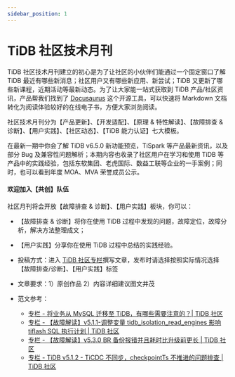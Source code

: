 ```yaml
---
sidebar_position: 1
---
```


# TiDB 社区技术月刊

TiDB 社区技术月刊建立的初心是为了让社区的小伙伴们能通过一个固定窗口了解 TiDB 最近有哪些新消息；社区用户又有哪些新应用、新尝试；TiDB 又更新了哪些新课程，近期活动等最新动态。为了让大家能一站式获取到 TiDB 产品/社区资讯，产品帮我们找到了 [Docusaurus](https://github.com/facebook/docusaurus) 这个开源工具，可以快速将 Markdown 文档转化为阅读体验较好的在线电子书，方便大家浏览阅读。

社区技术月刊分为【产品更新】、【开发适配】、【原理 & 特性解读】、【故障排查 & 诊断】、【用户实践】、【社区动态】、【TiDB 能力认证】七大模板。

在最新一期中你会了解 TiDB v6.5.0 新功能预览，TiSpark 等产品最新资讯，以及部分 Bug 及兼容性问题解析；本期内容也收录了社区用户在学习和使用 TiDB 等产品中的实践经验，包括东软集团、老虎国际、数益工联等企业的一手案例；同时，也可以看到年度 MOA、MVA 荣誉成员公示。

#### 欢迎加入【共创】队伍

社区月刊将会开放【故障排查 & 诊断】、【用户实践】板块，你可以：

- 【故障排查 & 诊断】将你在使用 TiDB 过程中发现的问题，故障定位，故障分析，解决方法整理成文；
- 【用户实践】分享你在使用 TiDB 过程中总结的实践经验。


- 投稿方式：进入 [TiDB 社区专栏](https://tidb.net/blog)撰写文章，发布时请选择按照实际情况选择【故障排查/诊断】、【用户实践】标签
- 文章要求：1）原创作品    2）内容详细建议图文并茂   
- 范文参考：
  - [专栏 - 将业务从 MySQL 迁移至 TiDB，有哪些需要注意的？| TiDB 社区
](https://tidb.net/blog/ff305fb6)
  - [专栏 - 【故障解读】v5.1.1-调整变量 tidb_isolation_read_engines 影响 tiflash SQL 执行计划 | TiDB 社区](https://tidb.net/blog/audits/75631274)
  - [专栏 - 【故障解读】v5.3.0 BR 备份报错并且耗时比升级前更长 | TiDB 社区](https://tidb.net/blog/audits/2da37b0a)
  - [专栏 - TiDB v5.1.2 - TiCDC 不同步，checkpointTs 不推进的问题排查 | TiDB 社区](https://tidb.net/blog/audits/4a934bb8)




